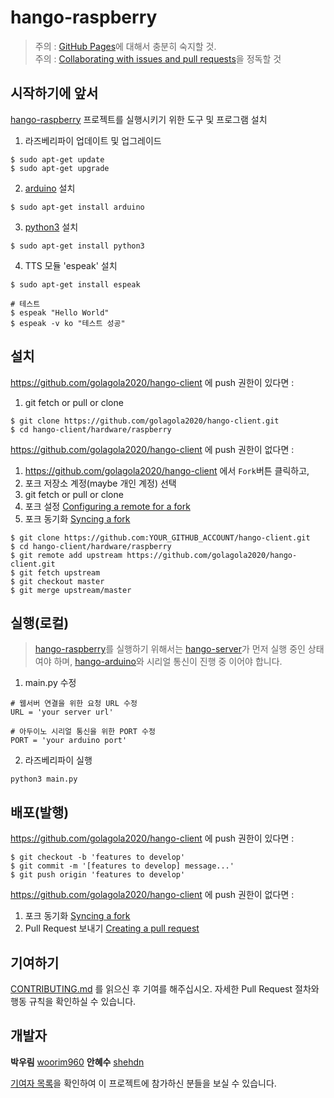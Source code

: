 # hango-raspberry 
> 주의 : [GitHub Pages](https://pages.github.com/)에 대해서 충분히 숙지할 것.  
주의 : [Collaborating with issues and pull requests](https://docs.github.com/en/github/collaborating-with-issues-and-pull-requests)을 정독할 것

## 시작하기에 앞서 
[hango-raspberry](https://github.com/golagola2020/hango-client/tree/master/hardware/raspberry) 프로젝트를 실행시키기 위한 도구 및 프로그램 설치
   1. 라즈베리파이 업데이트 및 업그레이드
```
$ sudo apt-get update
$ sudo apt-get upgrade
```
   2. [arduino](https://www.arduino.cc/en/main/software) 설치
```
$ sudo apt-get install arduino
```
   3. [python3](https://www.python.org/downloads/) 설치
```
$ sudo apt-get install python3
```
   4. TTS 모듈 'espeak' 설치
```
$ sudo apt-get install espeak

# 테스트
$ espeak "Hello World"
$ espeak -v ko "테스트 성공"
```

## 설치

https://github.com/golagola2020/hango-client 에 push 권한이 있다면 :  
   1. git fetch or pull or clone
```
$ git clone https://github.com/golagola2020/hango-client.git
$ cd hango-client/hardware/raspberry
```

https://github.com/golagola2020/hango-client 에 push 권한이 없다면 :  
   1. https://github.com/golagola2020/hango-client 에서 ```Fork```버튼 클릭하고,
   2. 포크 저장소 계정(maybe 개인 계정) 선택
   3. git fetch or pull or clone
   4. 포크 설정 [Configuring a remote for a fork](https://docs.github.com/en/github/collaborating-with-issues-and-pull-requests/configuring-a-remote-for-a-fork)
   5. 포크 동기화 [Syncing a fork](https://docs.github.com/en/github/collaborating-with-issues-and-pull-requests/syncing-a-fork)
```
$ git clone https://github.com:YOUR_GITHUB_ACCOUNT/hango-client.git
$ cd hango-client/hardware/raspberry
$ git remote add upstream https://github.com/golagola2020/hango-client.git
$ git fetch upstream
$ git checkout master
$ git merge upstream/master
```

## 실행(로컬)
> [hango-raspberry](https://github.com/golagola2020/hango-client/tree/master/hardware/raspberry)를 실행하기 위해서는 [hango-server](https://github.com/golagola2020/hango-server)가 먼저 실행 중인 상태여야 하며, [hango-arduino](https://github.com/golagola2020/hango-client/tree/docs/hardware/arduino)와 시리얼 통신이 진행 중 이어야 합니다.

   1. main.py 수정
```python3
# 웹서버 연결을 위한 요청 URL 수정
URL = 'your server url'

# 아두이노 시리얼 통신을 위한 PORT 수정
PORT = 'your arduino port'
```
   2. 라즈베리파이 실행
```
python3 main.py
```

## 배포(발행)
https://github.com/golagola2020/hango-client 에 push 권한이 있다면 :
```
$ git checkout -b 'features to develop'
$ git commit -m '[features to develop] message...'
$ git push origin 'features to develop'
```
https://github.com/golagola2020/hango-client 에 push 권한이 없다면 :
   1. 포크 동기화 [Syncing a fork](https://docs.github.com/en/github/collaborating-with-issues-and-pull-requests/syncing-a-fork)
   2. Pull Request 보내기 [Creating a pull request](https://docs.github.com/en/github/collaborating-with-issues-and-pull-requests/creating-a-pull-request) 

## 기여하기

[CONTRIBUTING.md](https://gist.github.com/PurpleBooth/b24679402957c63ec426) 를 읽으신 후 기여를 해주십시오. 자세한 Pull Request 절차와 행동 규칙을 확인하실 수 있습니다.

## 개발자

**박우림** [woorim960](https://github.com/woorim960)
**안혜수** [shehdn](https://github.com/suehdn) 

[기여자 목록](https://github.com/golagola2020/hango-client/graphs/contributors)을 확인하여 이 프로젝트에 참가하신 분들을 보실 수 있습니다.
